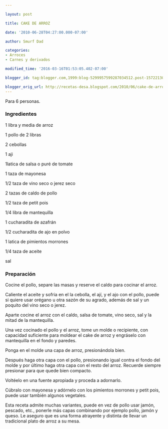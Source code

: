 ```yaml
---

layout: post

title: CAKE DE ARROZ

date: '2010-06-28T04:27:00.000-07:00'

author: Smurf Dad

categories:
- Arroces
- Carnes y derivados

modified_time: '2016-03-16T01:53:05.402-07:00'

blogger_id: tag:blogger.com,1999:blog-5299957599287034512.post-1572213038111005837

blogger_orig_url: http://recetas-desa.blogspot.com/2010/06/cake-de-arroz.html
---
```


Para 6 personas.

<h3>Ingredientes</h3>

1 libra y media de arroz

1 pollo de 2 libras

2 cebollas

1 aji

1latica de salsa o puré de tomate

1 taza de mayonesa

1/2 taza de vino seco o jerez seco

2 tazas de caldo de pollo

1/2 taza de petit pois

1/4 libra de mantequilla

1 cucharadita de azafrán

1/2 cucharadita de ajo en polvo

1 latica de pimientos morrones

1/4 taza de aceite

sal

<h3>Preparación</h3>

Cocine el pollo, separe las masas y reserve el caldo para cocinar el arroz.

Caliente el aceite y sofria en el la cebolla, el ají, y el ajo con el pollo, puede si quiere usar orégano u otra sazón de su agrado, además de sal y un poquito del vino seco o jerez.

Aparte cocine el arroz con el caldo, salsa de tomate, vino seco, sal y la mitad de la mantequilla.

Una vez cocinado el pollo y el arroz, tome un molde o recipiente, con capacidad suficiente para moldear el cake de arroz y engráselo con mantequilla en el fondo y paredes.

Ponga en el molde una capa de arroz, presionándola bien.

Después haga otra capa con el pollo, presionando igual contra el fondo del molde y por último haga otra capa con el resto del arroz. Recuerde siempre presionar para que quede bien compacto.

Voltéelo en una fuente apropiada y proceda a adornarlo.

Cúbralo con mayonesa y adórnelo con los pimientos morrones y petit pois, puede usar también algunos vegetales.

Esta receta admite muchas variantes, puede en vez de pollo usar jamón, pescado, etc., ponerle más capas combinando por ejemplo pollo, jamón y queso. Le aseguro que es una forma atrayente y distinta de llevar un tradicional plato de arroz a su mesa.